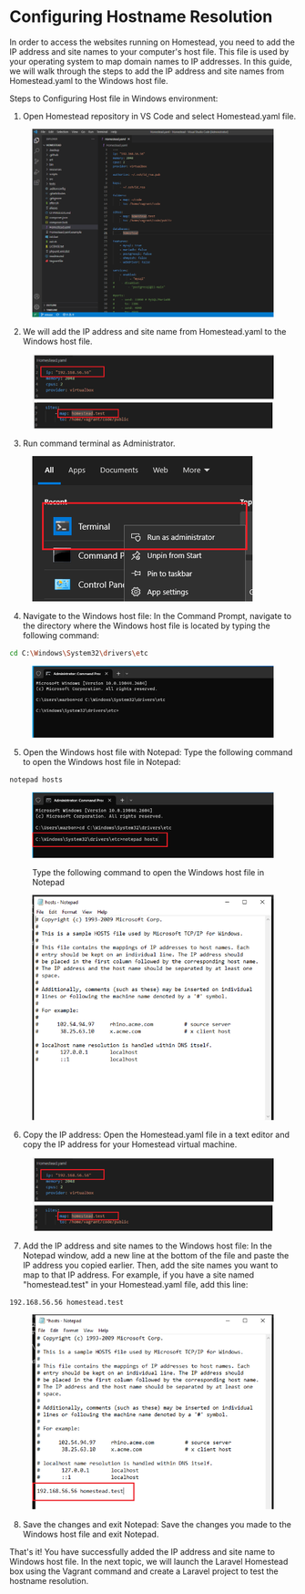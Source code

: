 # Configuring Hostname Resolution

In order to access the websites running on Homestead, you need to add the IP address and site names to your computer's host file. This file is used by your operating system to map domain names to IP addresses. In this guide, we will walk through the steps to add the IP address and site names from Homestead.yaml to the Windows host file.

Steps to Configuring Host file in Windows environment:

1. Open Homestead repository in VS Code and select Homestead.yaml file.

<figure><img src="../.gitbook/assets/image (22).png" alt=""><figcaption></figcaption></figure>

2. We will add the IP address and site name from Homestead.yaml to the Windows host file.

<figure><img src="../.gitbook/assets/image (9) (3).png" alt=""><figcaption></figcaption></figure>

3. Run command terminal as Administrator.

<figure><img src="../.gitbook/assets/image (13) (4).png" alt=""><figcaption></figcaption></figure>

4. Navigate to the Windows host file: In the Command Prompt, navigate to the directory where the Windows host file is located by typing the following command:

```bash
cd C:\Windows\System32\drivers\etc
```

<figure><img src="../.gitbook/assets/image (1) (1).png" alt=""><figcaption></figcaption></figure>

5. Open the Windows host file with Notepad: Type the following command to open the Windows host file in Notepad:

```powershell
notepad hosts
```

<figure><img src="../.gitbook/assets/image (4) (2).png" alt=""><figcaption><p>Type the following command to open the Windows host file in Notepad</p></figcaption></figure>

<figure><img src="../.gitbook/assets/image (23).png" alt=""><figcaption></figcaption></figure>

6. Copy the IP address: Open the Homestead.yaml file in a text editor and copy the IP address for your Homestead virtual machine.

<figure><img src="../.gitbook/assets/image (36).png" alt=""><figcaption></figcaption></figure>

7. Add the IP address and site names to the Windows host file: In the Notepad window, add a new line at the bottom of the file and paste the IP address you copied earlier. Then, add the site names you want to map to that IP address. For example, if you have a site named "homestead.test" in your Homestead.yaml file, add this line:

```
192.168.56.56 homestead.test
```

<figure><img src="../.gitbook/assets/image (2) (1).png" alt=""><figcaption></figcaption></figure>

8. Save the changes and exit Notepad: Save the changes you made to the Windows host file and exit Notepad.

That's it! You have successfully added the IP address and site name to Windows host file. In the next topic, we will launch the Laravel Homestead box using the Vagrant command and create a Laravel project to test the hostname resolution.
